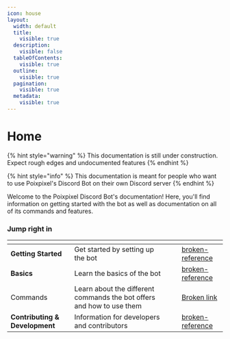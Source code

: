 ```yaml
---
icon: house
layout:
  width: default
  title:
    visible: true
  description:
    visible: false
  tableOfContents:
    visible: true
  outline:
    visible: true
  pagination:
    visible: true
  metadata:
    visible: true
---
```


# Home

{% hint style="warning" %}
This documentation is still under construction. Expect rough edges and undocumented features
{% endhint %}

{% hint style="info" %}
This documentation is meant for people who want to use Poixpixel's Discord Bot on their own Discord server
{% endhint %}

Welcome to the Poixpixel Discord Bot's documentation! Here, you'll find information on getting started with the bot as well as documentation on all of its commands and features.

### Jump right in

<table data-view="cards"><thead><tr><th></th><th></th><th data-hidden data-card-cover data-type="files"></th><th data-hidden></th><th data-hidden data-card-target data-type="content-ref"></th></tr></thead><tbody><tr><td><strong>Getting Started</strong></td><td>Get started by setting up the bot</td><td></td><td></td><td><a href="broken-reference/">broken-reference</a></td></tr><tr><td><strong>Basics</strong></td><td>Learn the basics of the bot</td><td></td><td></td><td><a href="broken-reference/">broken-reference</a></td></tr><tr><td>Commands</td><td>Learn about the different commands the bot offers and how to use them</td><td></td><td></td><td><a href="broken-reference">Broken link</a></td></tr><tr><td><strong>Contributing &#x26; Development</strong></td><td>Information for developers and contributors</td><td></td><td></td><td><a href="broken-reference/">broken-reference</a></td></tr></tbody></table>

